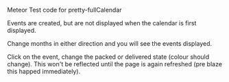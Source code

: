 Meteor Test code for pretty-fullCalendar

Events are created, but are not displayed when the calendar is first displayed.

Change months in either direction and you will see the events displayed.

Click on the event, change the packed or delivered state (colour should change). This
won't be reflected until the page is again refreshed (pre blaze this happed immediately).
